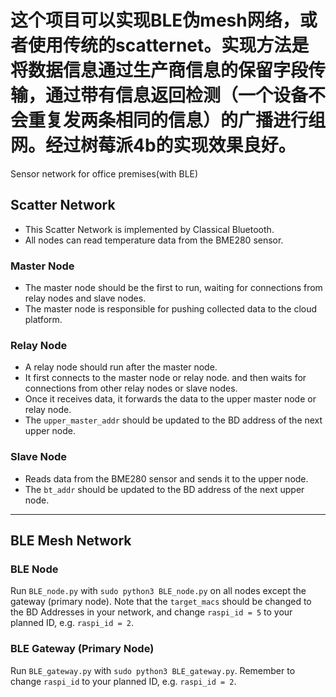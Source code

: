 
# 这个项目可以实现BLE伪mesh网络，或者使用传统的scatternet。实现方法是将数据信息通过生产商信息的保留字段传输，通过带有信息返回检测（一个设备不会重复发两条相同的信息）的广播进行组网。经过树莓派4b的实现效果良好。
Sensor network for office premises(with BLE)

## Scatter Network

- This Scatter Network is implemented by Classical Bluetooth. 
- All nodes can read temperature data from the BME280 sensor.

### Master Node
- The master node should be the first to run, waiting for connections from relay nodes and slave nodes.
- The master node is responsible for pushing collected data to the cloud platform.

### Relay Node
- A relay node should run after the master node. 
- It first connects to the master node or relay node. and then waits for connections from other relay nodes or slave nodes.
- Once it receives data, it forwards the data to the upper master node or relay node.
- The `upper_master_addr` should be updated to the BD address of the next upper node.

### Slave Node
- Reads data from the BME280 sensor and sends it to the upper node.
- The `bt_addr` should be updated to the BD address of the next upper node.

---

##  BLE Mesh Network

### BLE Node
Run `BLE_node.py` with `sudo python3 BLE_node.py` on all nodes except the gateway (primary node). Note that the `target_macs` should be changed to the BD Addresses in your network, and change `raspi_id = 5` to your planned ID, e.g. `raspi_id = 2`.

### BLE Gateway (Primary Node)
Run `BLE_gateway.py` with `sudo python3 BLE_gateway.py`. Remember to change `raspi_id` to your planned ID, e.g. `raspi_id = 2`.
